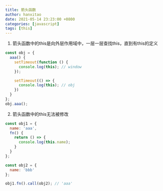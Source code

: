 ```yaml
---
title: 箭头函数
author: hanxitao
date: 2021-05-14 23:23:00 +0800
categories: [javascript]
tags: [this]
---
```


1. 箭头函数中的this是向外层作用域中，一层一层查找this，直到有this的定义

```javascript
const obj = {
  aaa() {
    setTimeout(function () {
      console.log(this); // window
    });

    setTimeout(() => {
      console.log(this); // obj
    })
  }
};
obj.aaa();
```

2. 箭头函数中的this无法被修改

```javascript
const obj1 = {
  name: 'aaa',
  fn() {
    return () => {
      console.log(this.name);
    }
  }
};

const obj2 = {
  name: 'bbb'
};

obj1.fn().call(obj2); // 'aaa'
```
